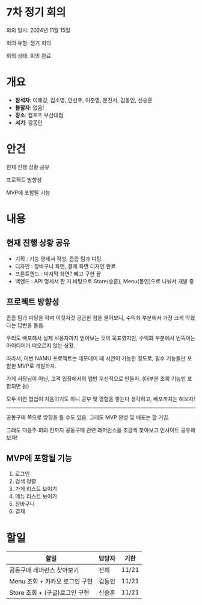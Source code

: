 # 7차 정기 회의

회의 일시: 2024년 11월 15일

회의 유형: 정기 회의

회의 상태: 회의 완료

# 개요

- **참석자**: 이해강, 김소영, 안선주, 이준영, 문진서, 김동인, 신승훈
- **불참자**: 없음!
- **장소**: 컴포즈 부산대점
- **서기**: 김동인

# 안건

현재 진행 상황 공유

프로젝트 방향성

MVP에 포함될 기능

# 내용

## 현재 진행 상황 공유

- 기획 : 기능 명세서 작성, 줍줍 팀과 미팅
- 디자인 : 장바구니 화면, 결제 화면 디자인 완료
- 프론트엔드 : 마지막 화면? 뺴고 구현 끝
- 백엔드 : API 명세서 짠 거 바탕으로 Store(승훈), Menu(동인)으로 나눠서 개발 중

## 프로젝트 방향성

줍줍 팀과 미팅을 하며 이것저것 궁금한 점을 물어보니, 수익화 부분에서 가장 크게 막혔다는 답변을 들음.

우리도 배포해서 실제 사용자까지 받아보는 것이 목표였지만, 수익화 부분에서 번뜩이는 아이디어가 떠오르지 않는 상황.

따라서, 이번 NAMU 프로젝트는 데모데이 때 시연이 가능한 정도로, 필수 기능들만 포함한 MVP로 개발하자.

가게 사장님이 아닌, 고객 입장에서의 앱만 우선적으로 만들자. (대부분 조회 기능만 포함되면 됨)

모두 이런 협업이 처음이기도 하니 공부 및 경험을 쌓는다 생각하고, 배포까지는 해보자!

---

공동구매 쪽으로 방향을 틀 수도 있음. 그래도 MVP 완성 및 배포는 할 거임.

그래도 다음주 회의 전까지 공동구매 관련 레퍼런스들 조금씩 찾아보고 인사이트 공유해보자!

## MVP에 포함될 기능

1. 로그인
2. 검색 정렬
3. 가게 리스트 보이기
4. 메뉴 리스트 보이기
5. 장바구니
6. 결제

# 할일

| 할일 | **담당자** | **기한** |
| --- | --- | --- |
| 공동구매 레퍼런스 찾아보기 | 전체 | 11/21 |
| Menu 조회 + 카카오 로그인 구현 | 김동인 | 11/21 |
| Store 조회 + (구글)로그인 구현 | 신승훈 | 11/21 |
